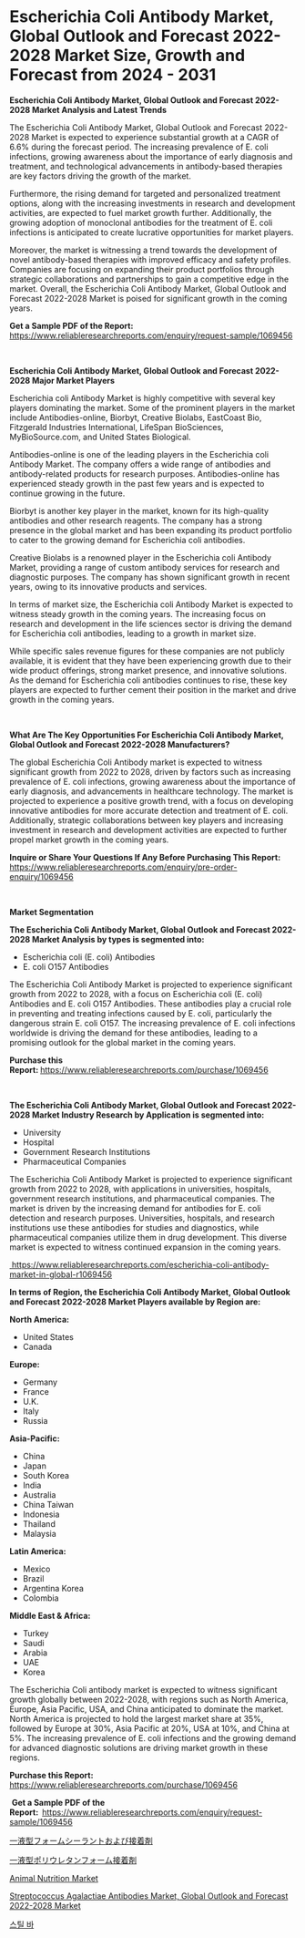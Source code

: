 <p><h1>Escherichia Coli Antibody Market, Global Outlook and Forecast 2022-2028 Market Size, Growth and Forecast from 2024 - 2031</h1></p><p><strong>Escherichia Coli Antibody Market, Global Outlook and Forecast 2022-2028 Market Analysis and Latest Trends</strong></p>
<p><p>The Escherichia Coli Antibody Market, Global Outlook and Forecast 2022-2028 Market is expected to experience substantial growth at a CAGR of 6.6% during the forecast period. The increasing prevalence of E. coli infections, growing awareness about the importance of early diagnosis and treatment, and technological advancements in antibody-based therapies are key factors driving the growth of the market.</p><p>Furthermore, the rising demand for targeted and personalized treatment options, along with the increasing investments in research and development activities, are expected to fuel market growth further. Additionally, the growing adoption of monoclonal antibodies for the treatment of E. coli infections is anticipated to create lucrative opportunities for market players.</p><p>Moreover, the market is witnessing a trend towards the development of novel antibody-based therapies with improved efficacy and safety profiles. Companies are focusing on expanding their product portfolios through strategic collaborations and partnerships to gain a competitive edge in the market. Overall, the Escherichia Coli Antibody Market, Global Outlook and Forecast 2022-2028 Market is poised for significant growth in the coming years.</p></p>
<p><strong>Get a Sample PDF of the Report:&nbsp;</strong> <a href="https://www.reliableresearchreports.com/enquiry/request-sample/1069456">https://www.reliableresearchreports.com/enquiry/request-sample/1069456</a></p>
<p>&nbsp;</p>
<p><strong>Escherichia Coli Antibody Market, Global Outlook and Forecast 2022-2028 Major Market Players</strong></p>
<p><p>Escherichia coli Antibody Market is highly competitive with several key players dominating the market. Some of the prominent players in the market include Antibodies-online, Biorbyt, Creative Biolabs, EastCoast Bio, Fitzgerald Industries International, LifeSpan BioSciences, MyBioSource.com, and United States Biological.</p><p>Antibodies-online is one of the leading players in the Escherichia coli Antibody Market. The company offers a wide range of antibodies and antibody-related products for research purposes. Antibodies-online has experienced steady growth in the past few years and is expected to continue growing in the future.</p><p>Biorbyt is another key player in the market, known for its high-quality antibodies and other research reagents. The company has a strong presence in the global market and has been expanding its product portfolio to cater to the growing demand for Escherichia coli antibodies.</p><p>Creative Biolabs is a renowned player in the Escherichia coli Antibody Market, providing a range of custom antibody services for research and diagnostic purposes. The company has shown significant growth in recent years, owing to its innovative products and services.</p><p>In terms of market size, the Escherichia coli Antibody Market is expected to witness steady growth in the coming years. The increasing focus on research and development in the life sciences sector is driving the demand for Escherichia coli antibodies, leading to a growth in market size.</p><p>While specific sales revenue figures for these companies are not publicly available, it is evident that they have been experiencing growth due to their wide product offerings, strong market presence, and innovative solutions. As the demand for Escherichia coli antibodies continues to rise, these key players are expected to further cement their position in the market and drive growth in the coming years.</p></p>
<p>&nbsp;</p>
<p><strong>What Are The Key Opportunities For Escherichia Coli Antibody Market, Global Outlook and Forecast 2022-2028 Manufacturers?</strong></p>
<p><p>The global Escherichia Coli Antibody market is expected to witness significant growth from 2022 to 2028, driven by factors such as increasing prevalence of E. coli infections, growing awareness about the importance of early diagnosis, and advancements in healthcare technology. The market is projected to experience a positive growth trend, with a focus on developing innovative antibodies for more accurate detection and treatment of E. coli. Additionally, strategic collaborations between key players and increasing investment in research and development activities are expected to further propel market growth in the coming years.</p></p>
<p><strong>Inquire or Share Your Questions If Any Before Purchasing This Report:</strong> <a href="https://www.reliableresearchreports.com/enquiry/pre-order-enquiry/1069456">https://www.reliableresearchreports.com/enquiry/pre-order-enquiry/1069456</a></p>
<p>&nbsp;</p>
<p><strong>Market Segmentation</strong></p>
<p><strong>The Escherichia Coli Antibody Market, Global Outlook and Forecast 2022-2028 Market Analysis by types is segmented into:</strong></p>
<p><ul><li>Escherichia coli (E. coli) Antibodies</li><li>E. coli O157 Antibodies</li></ul></p>
<p><p>The Escherichia Coli Antibody Market is projected to experience significant growth from 2022 to 2028, with a focus on Escherichia coli (E. coli) Antibodies and E. coli O157 Antibodies. These antibodies play a crucial role in preventing and treating infections caused by E. coli, particularly the dangerous strain E. coli O157. The increasing prevalence of E. coli infections worldwide is driving the demand for these antibodies, leading to a promising outlook for the global market in the coming years.</p></p>
<p><strong>Purchase this Report:&nbsp;</strong><a href="https://www.reliableresearchreports.com/purchase/1069456">https://www.reliableresearchreports.com/purchase/1069456</a></p>
<p>&nbsp;</p>
<p><strong>The Escherichia Coli Antibody Market, Global Outlook and Forecast 2022-2028 Market Industry Research by Application is segmented into:</strong></p>
<p><ul><li>University</li><li>Hospital</li><li>Government Research Institutions</li><li>Pharmaceutical Companies</li></ul></p>
<p><p>The Escherichia Coli Antibody Market is projected to experience significant growth from 2022 to 2028, with applications in universities, hospitals, government research institutions, and pharmaceutical companies. The market is driven by the increasing demand for antibodies for E. coli detection and research purposes. Universities, hospitals, and research institutions use these antibodies for studies and diagnostics, while pharmaceutical companies utilize them in drug development. This diverse market is expected to witness continued expansion in the coming years.</p></p>
<p><a href="https://www.reliableresearchreports.com/escherichia-coli-antibody-market-in-global-r1069456">&nbsp;https://www.reliableresearchreports.com/escherichia-coli-antibody-market-in-global-r1069456</a></p>
<p><strong>In terms of Region, the Escherichia Coli Antibody Market, Global Outlook and Forecast 2022-2028 Market Players available by Region are:</strong></p>
<p>
    <p> <strong> North America: </strong>
        <ul>
            <li>United States</li>
            <li>Canada</li>
        </ul>
        </p> 
    <p> <strong> Europe: </strong>
        <ul>
            <li>Germany</li>
            <li>France</li>
            <li>U.K.</li>
            <li>Italy</li>
            <li>Russia</li>
        </ul>
        </p> 
    <p> <strong> Asia-Pacific: </strong>
        <ul>
            <li>China</li>
            <li>Japan</li>
            <li>South Korea</li>
            <li>India</li>
            <li>Australia</li>
            <li>China Taiwan</li>
            <li>Indonesia</li>
            <li>Thailand</li>
            <li>Malaysia</li>
        </ul>
        </p> 
    <p> <strong> Latin America: </strong>
        <ul>
            <li>Mexico</li>
            <li>Brazil</li>
            <li>Argentina Korea</li>
            <li>Colombia</li>
        </ul>
        </p> 
    <p> <strong> Middle East & Africa: </strong>
        <ul>
            <li>Turkey</li>
            <li>Saudi</li>
            <li>Arabia</li>
            <li>UAE</li>
            <li>Korea</li>
        </ul>
    </p>
    </p>
<p><p>The Escherichia Coli antibody market is expected to witness significant growth globally between 2022-2028, with regions such as North America, Europe, Asia Pacific, USA, and China anticipated to dominate the market. North America is projected to hold the largest market share at 35%, followed by Europe at 30%, Asia Pacific at 20%, USA at 10%, and China at 5%. The increasing prevalence of E. coli infections and the growing demand for advanced diagnostic solutions are driving market growth in these regions.</p></p>
<p><strong>Purchase this Report: </strong><a href="https://www.reliableresearchreports.com/purchase/1069456">https://www.reliableresearchreports.com/purchase/1069456</a></p>
<p>&nbsp;<strong>Get a Sample PDF of the Report:&nbsp;&nbsp;</strong><a href="https://www.reliableresearchreports.com/enquiry/request-sample/1069456">https://www.reliableresearchreports.com/enquiry/request-sample/1069456</a></p>
<p><strong></strong></p>
<p><p><a href="https://github.com/AdellaPrice2023/Market-Research-Report-List-1/blob/main/667957585909.md">一液型フォームシーラントおよび接着剤</a></p><p><a href="https://github.com/andym141978/Market-Research-Report-List-1/blob/main/101089885908.md">一液型ポリウレタンフォーム接着剤</a></p><p><a href="https://www.linkedin.com/pulse/animal-nutrition-market-furnishes-information-share-trends-abg8f">Animal Nutrition Market</a></p><p><a href="https://github.com/Hazelklievgspy6vdcsmu106w/Market-Research-Report-List-2/blob/main/streptococcus-agalactiae-antibodies-market-global-outlook-and-forecast-2022-2028-market.md">Streptococcus Agalactiae Antibodies Market, Global Outlook and Forecast 2022-2028 Market</a></p><p><a href="https://github.com/rick7624/Market-Research-Report-List-1/blob/main/983617379521.md">스틸 바</a></p></p>